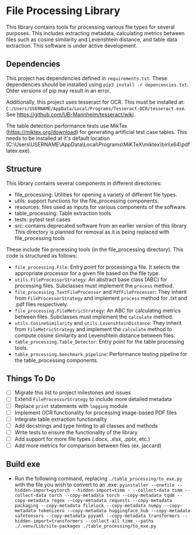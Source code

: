 # File Processing Library

This library contains tools for processing various file types for several purposes. This includes extracting metadata, calculating metrics between files such as cosine similarity and Levenshtein distance, and table data extraction. This software is under active development.

## Dependencies
This project has dependencies defined in `requirements.txt`. These dependencies should be installed using `pip3 install -r depencencies.txt`. Older versions of pip may result in an error.

Additionally, this project uses tesseract for OCR. This must be installed at: `C:/Users/USERNAME/AppData/Local/Programs/Tesseract-OCR/tesseract.exe`. See https://github.com/UB-Mannheim/tesseract/wiki.

The table detection performance tests use MikTex (https://miktex.org/download) for generating artificial test case tables. This needs to be installed at it's default location (C:\Users\USERNAME\AppData\Local\Programs\MiKTeX\miktex\bin\x64\pdflatex.exe).

## Structure

This library contains several components in different directories:

- file_processing: Utilities for opening a variety of different file types.
- utils: support functions for the file_processing components.
- resources: files used as inputs for various components of the software.
- table_processing: Table extraction tools
- tests: pytest test cases
- src: contains deprecated software from an earlier version of this library. This directory is planned for removal as it is being replaced with file_processing tools

These include file processing tools (in the file_processing directory). This code is structured as follows:

- `file_processing.File`: Entry point for processing a file. It selects the appropriate processor for a given file based on the file type.
- `utils.FileProcessorStrategy`: An abstract base class (ABC) for processing files. Subclasses must implement the `process` method.
- `file_processing.TextFileProcessor` and `PdfFileProcessor`: They inherit from `FileProcessorStrategy` and implement `process` method for .txt and .pdf files respectively.
- `file_processing.FileMetricStrategy`: An ABC for calculating metrics between files. Subclasses must implement the `calculate` method.
- `utils.CosineSimilarity` and `utils.LevenshteinDistance`: They inherit from `FileMetricStrategy` and implement the `calculate` method to compute cosine similarity and Levenshtein distance between files.
- `table_processing.Table_Detector`: Entry point for the table processing tools.
- `table_processing.benchmark_pipeline`: Performance testing pipeline for the table_processing components.

## Things To Do

- [ ] Migrate this list to project milestones and issues
- [ ] Extend `FileProcessorStrategy` to include more detailed metadata
- [ ] Replace `print` statements with `logging` module
- [ ] Implement OCR functionality for processing image-based PDF files
- [ ] Integrate table extraction functionality
- [ ] Add docstrings and type hinting to all classes and methods
- [ ] Write tests to ensure the functionality of the library
- [ ] Add support for more file types (.docx, .xlsx, .pptx, etc.)
- [ ] Add more metrics for comparison between files (ex. jaccard)

## Build exe
- Run the following command, replacing `./table_processing/to_exe.py` with the file you wish to convert to an .exe: `pyinstaller --onefile --hidden-import=pytorch --hidden-import=timm - --collect-data timm --collect-data torch --copy-metadata torch --copy-metadata tqdm --copy-metadata regex --copy-metadata requests --copy-metadata packaging --copy-metadata filelock --copy-metadata numpy --copy-metadata tokenizers --copy-metadata huggingface_hub --copy-metadata safetensors --copy-metadata pyyaml --copy-metadata transformers --hidden-import=transformers --collect-all timm --paths ./.venv/Lib/site-packages ./table_processing/to_exe.py`